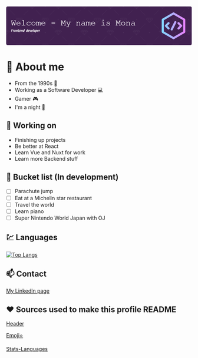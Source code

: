![Header](./github-header-image.png)

# :book: About me

- From the 1990s :floppy_disk:
- Working as a Software Developer :computer:
- Gamer :video_game:
- I'm a night 🦉

## :wrench: Working on

- Finishing up projects
- Be better at React
- Learn Vue and Nuxt for work
- Learn more Backend stuff

## :memo: Bucket list (In development)

- [ ] Parachute jump
- [ ] Eat at a Michelin star restaurant
- [ ] Travel the world
- [ ] Learn piano
- [ ] Super Nintendo World Japan with OJ

## :chart: Languages

[![Top Langs](https://github-readme-stats.vercel.app/api/top-langs/?username=Littlaa&layout=compact&&hide=shell,ruby)](https://github.com/anuraghazra/github-readme-stats)

## :mailbox: Contact

[My LinkedIn page](http://www.linkedin.com/in/mona-dagsland-56ba85226)

## :heart: Sources used to make this profile README

[Header](https://leviarista.github.io/github-profile-header-generator/)

[Emoji:star:](https://www.webfx.com/tools/emoji-cheat-sheet/)

[Stats-Languages](https://github.com/anuraghazra/github-readme-stats)
